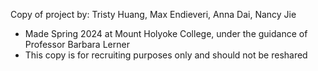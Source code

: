Copy of project by: Tristy Huang, Max Endieveri, Anna Dai, Nancy Jie
- Made Spring 2024 at Mount Holyoke College, under the guidance of Professor Barbara Lerner
- This copy is for recruiting purposes only and should not be reshared
